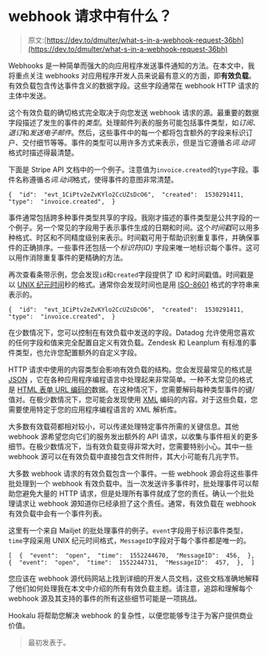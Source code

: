 # webhook 请求中有什么？

> 原文:[https://dev.to/dmulter/what-s-in-a-webhook-request-36bh](https://dev.to/dmulter/what-s-in-a-webhook-request-36bh)

Webhooks 是一种简单而强大的向应用程序发送事件通知的方法。在本文中，我将重点关注 webhooks 对应用程序开发人员来说最有意义的方面，即**有效负载**。有效负载包含传达事件含义的数据字段。这些字段通常在 webhook HTTP 请求的主体中发送。

这个有效负载的确切格式完全取决于向您发送 webhook 请求的源。最重要的数据字段描述了发生的事件的*类型*。处理邮件列表的服务可能包括事件类型，如*订阅*、*退订*和*发送电子邮件*。然后，这些事件中的每一个都将包含额外的字段来标识订户、交付细节等等。事件的类型可以用许多方式来表示，但是当它遵循*名词.动词*格式时描述得最清楚。

下面是 Stripe API 文档中的一个例子。注意值为`invoice.created`的`type`字段。事件名称遵循*名词.动词*格式，使得事件的意图非常清楚。

```
{  "id":  "evt_1CiPtv2eZvKYlo2CcUZsDcO6",  "created":  1530291411,  "type":  "invoice.created",  } 
```

事件通常包括跨多种事件类型共享的字段。我刚才描述的事件类型是公共字段的一个例子。另一个常见的字段用于表示事件生成的日期和时间。这个*时间戳*可以用多种格式、时区和不同精度级别来表示。时间戳可用于帮助识别重复事件，并确保事件的正确排序。一些事件还包括一个*标识符(ID)* 字段来唯一地标识每个事件。这可以用作消除重复事件的更精确的方法。

再次查看条带示例，您会发现`id`和`created`字段提供了 ID 和时间戳值。时间戳是以 [UNIX 纪元时间](https://en.wikipedia.org/wiki/Unix_time)秒的格式。通常你会发现时间也是用 [ISO-8601](https://en.wikipedia.org/wiki/ISO_8601) 格式的字符串来表示的。

```
{  "id":  "evt_1CiPtv2eZvKYlo2CcUZsDcO6",  "created":  1530291411,  "type":  "invoice.created",  } 
```

在少数情况下，您可以控制在有效负载中发送的字段。Datadog 允许使用您喜欢的任何字段和值来完全配置自定义有效负载。Zendesk 和 Leanplum 有标准的事件类型，也允许您配置额外的自定义字段。

HTTP 请求中使用的内容类型会影响有效负载的结构。您会发现最常见的格式是 [JSON](https://en.wikipedia.org/wiki/JSON) ，它在各种应用程序编程语言中处理起来非常简单。一种不太常见的格式是 [HTML 表单 URL 编码的](https://en.wikipedia.org/wiki/Percent-encoding#The_application/x-www-form-urlencoded_type)数据。在这种情况下，您需要解码每种类型事件的键/值对。在极少数情况下，您可能会发现使用 [XML](https://en.wikipedia.org/wiki/XML) 编码的内容。对于这些负载，您需要使用特定于您的应用程序编程语言的 XML 解析库。

大多数有效载荷都相对较小，可以传递处理特定事件所需的关键信息。其他 webhook 源希望您向它们的服务发出额外的 API 请求，以收集与事件相关的更多细节。在极少数情况下，当有效负载变得非常大时，您需要特别小心。其中一些 webhook 源可以在有效负载中直接包含文件附件，其大小可能有几兆字节。

大多数 webhook 请求的有效负载包含一个事件。一些 webhook 源会将这些事件批处理到一个 webhook 有效负载中。当一次发送许多事件时，批处理事件可以帮助您避免大量的 HTTP 请求，但是处理所有事件就成了您的责任。确认一个批处理请求让 webhook 源知道你已经承担了这个责任。通常，有效负载在 webhook 有效负载中会有一个事件列表。

这里有一个来自 Mailjet 的批处理事件的例子。`event`字段用于标识事件类型，`time`字段采用 UNIX 纪元时间格式，`MessageID`字段对于每个事件都是唯一的。

```
[  {  "event":  "open",  "time":  1552244670,  "MessageID":  456,  },  {  "event":  "open",  "time":  1552244731,  "MessageID":  457,  },  ] 
```

您应该在 webhook 源代码网站上找到详细的开发人员文档，这些文档准确地解释了他们如何处理我在本文中介绍的所有有效负载主题。请注意，追踪和理解每个 webhook 源及其支持的事件的所有这些细节可能是一项挑战。

Hookalu 将帮助您解决 webhook 的复杂性，以便您能够专注于为客户提供商业价值。

> 最初发表于。